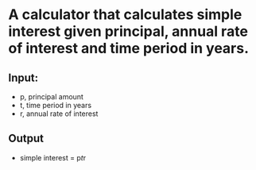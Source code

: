 # A calculator that calculates simple interest given principal, annual rate of interest and time period in years.
## Input:
   - p, principal amount
   - t, time period in years
   - r, annual rate of interest
## Output
   - simple interest = p*t*r
